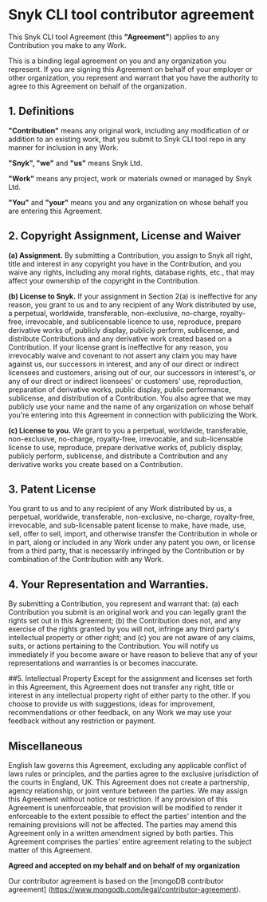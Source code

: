 # Snyk CLI tool contributor agreement

This Snyk CLI tool Agreement (this **"Agreement"**) applies to any Contribution you make to any Work.

This is a binding legal agreement on you and any organization you represent. If you are signing this Agreement on behalf of your employer or other organization, you represent and warrant that you have the authority to agree to this Agreement on behalf of the organization.

## 1. Definitions

**"Contribution"** means any original work, including any modification of or addition to an existing work, that you submit to Snyk CLI tool repo in any manner for inclusion in any Work.

**"Snyk", "we"** and **"us"** means Snyk Ltd.

**"Work"** means any project, work or materials owned or managed by Snyk Ltd.

**"You"** and **"your"** means you and any organization on whose behalf you are entering this Agreement.

## 2. Copyright Assignment, License and Waiver

**(a) Assignment.** By submitting a Contribution, you assign to Snyk all right, title and interest in any copyright you have in the Contribution, and you waive any rights, including any moral rights, database rights, etc., that may affect your ownership of the copyright in the Contribution.

**(b) License to Snyk.** If your assignment in Section 2(a) is ineffective for any reason, you grant to us and to any recipient of any Work distributed by use, a perpetual, worldwide, transferable, non-exclusive, no-charge, royalty-free, irrevocable, and sublicensable licence to use, reproduce, prepare derivative works of, publicly display, publicly perform, sublicense, and distribute Contributions and any derivative work created based on a Contribution. If your license grant is ineffective for any reason, you irrevocably waive and covenant to not assert any claim you may have against us, our successors in interest, and any of our direct or indirect licensees and customers, arising out of our, our successors in interest's, or any of our direct or indirect licensees' or customers' use, reproduction, preparation of derivative works, public display, public performance, sublicense, and distribution of a Contribution. You also agree that we may publicly use your name and the name of any organization on whose behalf you're entering into this Agreement in connection with publicizing the Work.

**(c) License to you.** We grant to you a perpetual, worldwide, transferable, non-exclusive, no-charge, royalty-free, irrevocable, and sub-licensable license to use, reproduce, prepare derivative works of, publicly display, publicly perform, sublicense, and distribute a Contribution and any derivative works you create based on a Contribution.

## 3. Patent License
You grant to us and to any recipient of any Work distributed by us, a perpetual, worldwide, transferable, non-exclusive, no-charge, royalty-free, irrevocable, and sub-licensable patent license to make, have made, use, sell, offer to sell, import, and otherwise transfer the Contribution in whole or in part, along or included in any Work under any patent you own, or license from a third party, that is necessarily infringed by the Contribution or by combination of the Contribution with any Work.

## 4. Your Representation and Warranties.
By submitting a Contribution, you represent and warrant that: (a) each Contribution you submit is an original work and you can legally grant the rights set out in this Agreement; (b) the Contribution does not, and any exercise of the rights granted by you will not, infringe any third party's intellectual property or other right; and (c) you are not aware of any claims, suits, or actions pertaining to the Contribution. You will notify us immediately if you become aware or have reason to believe that any of your representations and warranties is or becomes inaccurate.

##5. Intellectual Property
Except for the assignment and licenses set forth in this Agreement, this Agreement does not transfer any right, title or interest in any intellectual property right of either party to the other. If you choose to provide us with suggestions, ideas for improvement, recommendations or other feedback, on any Work we may use your feedback without any restriction or payment.

## Miscellaneous
English law governs this Agreement, excluding any applicable conflict of laws rules or principles, and the parties agree to the exclusive jurisdiction of the courts in England, UK. This Agreement does not create a partnership, agency relationship, or joint venture between the parties. We may assign this Agreement without notice or restriction. If any provision of this Agreement is unenforceable, that provision will be modified to render it enforceable to the extent possible to effect the parties' intention and the remaining provisions will not be affected. The parties may amend this Agreement only in a written amendment signed by both parties. This Agreement comprises the parties' entire agreement relating to the subject matter of this Agreement.

**Agreed and accepted on my behalf and on behalf of my organization**

Our contributor agreement is based on the [mongoDB contributor agreement] (https://www.mongodb.com/legal/contributor-agreement).
